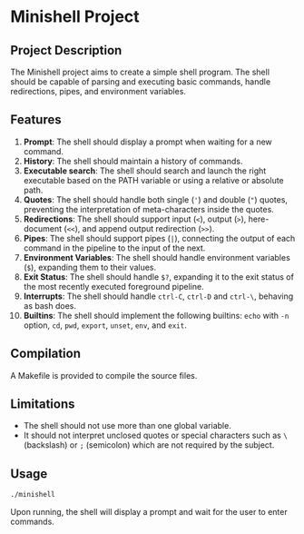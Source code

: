 # Minishell Project

## Project Description

The Minishell project aims to create a simple shell program. The shell should be capable of parsing and executing basic commands, handle redirections, pipes, and environment variables.

## Features

1. **Prompt**: The shell should display a prompt when waiting for a new command.
2. **History**: The shell should maintain a history of commands.
3. **Executable search**: The shell should search and launch the right executable based on the PATH variable or using a relative or absolute path.
4. **Quotes**: The shell should handle both single (`'`) and double (`"`) quotes, preventing the interpretation of meta-characters inside the quotes.
5. **Redirections**: The shell should support input (`<`), output (`>`), here-document (`<<`), and append output redirection (`>>`).
6. **Pipes**: The shell should support pipes (`|`), connecting the output of each command in the pipeline to the input of the next.
7. **Environment Variables**: The shell should handle environment variables (`$`), expanding them to their values.
8. **Exit Status**: The shell should handle `$?`, expanding it to the exit status of the most recently executed foreground pipeline.
9. **Interrupts**: The shell should handle `ctrl-C`, `ctrl-D` and `ctrl-\`, behaving as bash does.
10. **Builtins**: The shell should implement the following builtins: `echo` with `-n` option, `cd`, `pwd`, `export`, `unset`, `env`, and `exit`.

## Compilation

A Makefile is provided to compile the source files. 

## Limitations

* The shell should not use more than one global variable.
* It should not interpret unclosed quotes or special characters such as `\` (backslash) or `;` (semicolon) which are not required by the subject.

## Usage

```bash
./minishell
```

Upon running, the shell will display a prompt and wait for the user to enter commands.
